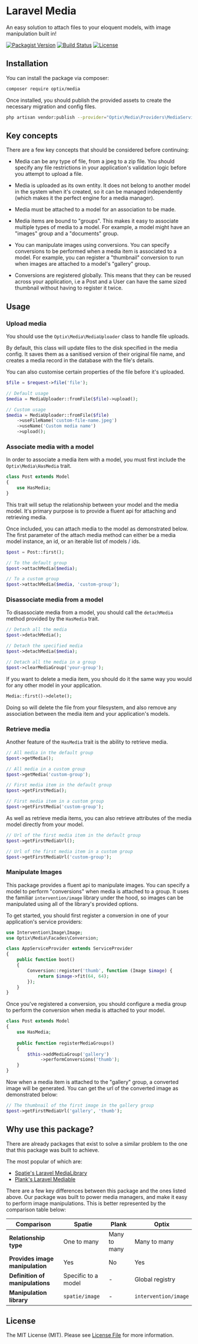 # Laravel Media

An easy solution to attach files to your eloquent models, with image manipulation built in!

[![Packagist Version](https://img.shields.io/packagist/v/optix/media.svg)](https://packagist.org/packages/optix/media)
[![Build Status](https://travis-ci.org/optixsolutions/laravel-media.svg?branch=master)](https://travis-ci.org/optixsolutions/laravel-media)
[![License](https://img.shields.io/github/license/optixsolutions/laravel-media.svg)](https://github.com/optixsolutions/laravel-media/blob/master/LICENSE.md)

## Installation

You can install the package via composer:

```bash
composer require optix/media
```

Once installed, you should publish the provided assets to create the necessary migration and config files.

```bash
php artisan vendor:publish --provider="Optix\Media\Providers\MediaServiceProvider"
```

## Key concepts

There are a few key concepts that should be considered before continuing:

* Media can be any type of file, from a jpeg to a zip file. You should specify any file restrictions in your
  application's validation logic before you attempt to upload a file.

* Media is uploaded as its own entity. It does not belong to another model in the system when it's created, so it can
  be managed independently (which makes it the perfect engine for a media manager).
  
* Media must be attached to a model for an association to be made.

* Media items are bound to "groups". This makes it easy to associate multiple types of media to a model. For
  example, a model might have an "images" group and a "documents" group.
  
* You can manipulate images using conversions. You can specify conversions to be performed when a media item is
  associated to a model. For example, you can register a "thumbnail" conversion to run when images are attached to a
  model's "gallery" group.

* Conversions are registered globally. This means that they can be reused across your application, i.e a Post and a
  User can have the same sized thumbnail without having to register it twice.

## Usage

### Upload media

You should use the `Optix\Media\MediaUploader` class to handle file uploads.

By default, this class will update files to the disk specified in the media config. It saves them as a sanitised
version of their original file name, and creates a media record in the database with the file's details.

You can also customise certain properties of the file before it's uploaded.

```php
$file = $request->file('file');

// Default usage
$media = MediaUploader::fromFile($file)->upload();

// Custom usage
$media = MediaUploader::fromFile($file)
    ->useFileName('custom-file-name.jpeg')
    ->useName('Custom media name')
    ->upload();
```

### Associate media with a model

In order to associate a media item with a model, you must first include the `Optix\Media\HasMedia` trait.

```php
class Post extends Model
{
    use HasMedia;
}
```

This trait will setup the relationship between your model and the media model. It's primary purpose is to provide a
fluent api for attaching and retrieving media.

Once included, you can attach media to the model as demonstrated below. The first parameter of the attach media method
can either be a media model instance, an id, or an iterable list of models / ids.

```php
$post = Post::first();

// To the default group
$post->attachMedia($media);

// To a custom group
$post->attachMedia($media, 'custom-group');
```

### Disassociate media from a model

To disassociate media from a model, you should call the `detachMedia` method provided by the `HasMedia` trait.

```php
// Detach all the media
$post->detachMedia();

// Detach the specified media
$post->detachMedia($media);

// Detach all the media in a group
$post->clearMediaGroup('your-group');
``` 

If you want to delete a media item, you should do it the same way you would for any other model in your application.

```php
Media::first()->delete();
```

Doing so will delete the file from your filesystem, and also remove any association between the media item and your
application's models.

### Retrieve media

Another feature of the `HasMedia` trait is the ability to retrieve media.

```php
// All media in the default group
$post->getMedia();

// All media in a custom group
$post->getMedia('custom-group');

// First media item in the default group 
$post->getFirstMedia();

// First media item in a custom group
$post->getFirstMedia('custom-group');
```

As well as retrieve media items, you can also retrieve attributes of the media model directly from your model.

```php
// Url of the first media item in the default group
$post->getFirstMediaUrl();

// Url of the first media item in a custom group
$post->getFirstMediaUrl('custom-group');
```

### Manipulate Images

This package provides a fluent api to manipulate images. You can specify a model to perform "conversions" when
media is attached to a group. It uses the familiar `intervention/image` library under the hood, so images can be
manipulated using all of the library's provided options.

To get started, you should first register a conversion in one of your application's service providers:

```php
use Intervention\Image\Image;
use Optix\Media\Facades\Conversion;

class AppServiceProvider extends ServiceProvider
{
    public function boot()
    {
        Conversion::register('thumb', function (Image $image) {
            return $image->fit(64, 64);
        });
    }
}
```

Once you've registered a conversion, you should configure a media group to perform the conversion when media is
attached to your model.

```php
class Post extends Model
{
    use HasMedia;
    
    public function registerMediaGroups()
    {
        $this->addMediaGroup('gallery')
             ->performConversions('thumb');
    }
}
```

Now when a media item is attached to the "gallery" group, a converted image will be generated. You can get the url of
the converted image as demonstrated below:

```php
// The thumbnail of the first image in the gallery group
$post->getFirstMediaUrl('gallery', 'thumb');
```

## Why use this package?

There are already packages that exist to solve a similar problem to the one that this package was built to achieve.

The most popular of which are:

* [Spatie's Laravel MediaLibrary](https://github.com/spatie/laravel-medialibrary)
* [Plank's Laravel Mediable](https://github.com/plank/laravel-mediable)

There are a few key differences between this package and the ones listed above. Our package was built to power media
managers, and make it easy to perform image manipulations. This is better represented by the comparison table below:

| Comparison                      | Spatie              | Plank        | Optix                |
|---------------------------------|---------------------|--------------|----------------------|
| **Relationship type**           | One to many         | Many to many | Many to many         |
| **Provides image manipulation** | Yes                 | No           | Yes                  |
| **Definition of manipulations** | Specific to a model | -            | Global registry      |
| **Manipulation library**        | `spatie/image`      | -            | `intervention/image` |

## License

The MIT License (MIT). Please see [License File](LICENSE.md) for more information.
